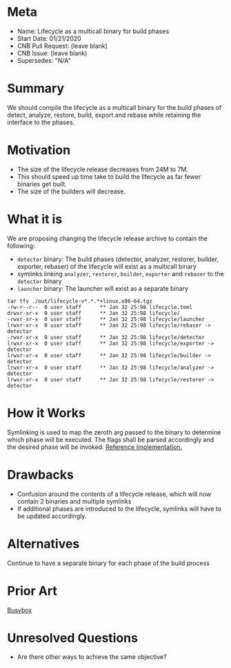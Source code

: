 # Meta
[meta]: #meta
- Name: Lifecycle as a multicall binary for build phases
- Start Date: 01/21/2020
- CNB Pull Request: (leave blank)
- CNB Issue: (leave blank)
- Supersedes: "N/A"

# Summary
[summary]: #summary

We should compile the lifecycle as a multicall binary for the build phases of detect, analyze, restore, build, export and rebase while retaining the interface to the phases.


# Motivation
[motivation]: #motivation

- The size of the lifecycle release decreases from 24M to 7M.
- This should speed up time take to build the lifecycle as far fewer binaries get built.
- The size of the builders will decrease.


# What it is
[what-it-is]: #what-it-is

We are proposing changing the lifecycle release archive to contain the following:
- `detector` binary: The build phases (detector, analyzer, restorer, builder, exporter, rebaser) of the lifecycle will exist as a multicall binary
- symlinks linking `analyzer`, `restorer`, `builder`, `exporter` and `rebaser` to the `detector` binary
- `launcher` binary: The launcher will exist as a separate binary

```
tar tfv ./out/lifecycle-v*.*.*+linux.x86-64.tgz
-rw-r--r--  0 user staff      ** Jan 32 25:98 lifecycle.toml
drwxr-xr-x  0 user staff      ** Jan 32 25:98 lifecycle/
-rwxr-xr-x  0 user staff      ** Jan 32 25:98 lifecycle/launcher
lrwxr-xr-x  0 user staff      ** Jan 32 25:98 lifecycle/rebaser -> detector
-rwxr-xr-x  0 user staff      ** Jan 32 25:98 lifecycle/detector
lrwxr-xr-x  0 user staff      ** Jan 32 25:98 lifecycle/exporter -> detector
lrwxr-xr-x  0 user staff      ** Jan 32 25:98 lifecycle/builder -> detector
lrwxr-xr-x  0 user staff      ** Jan 32 25:98 lifecycle/analyzer -> detector
lrwxr-xr-x  0 user staff      ** Jan 32 25:98 lifecycle/restorer -> detector
```

# How it Works
[how-it-works]: #how-it-works

Symlinking is used to map the zeroth arg passed to the binary to determine which phase will be executed. The flags shall be parsed accordingly and the desired phase will be invoked.
[Reference Implementation.](https://github.com/buildpacks/lifecycle/pull/232)

# Drawbacks
[drawbacks]: #drawbacks

- Confusion around the contents of a lifecycle release, which will now contain 2 binaries and multiple symlinks
- If additional phases are introduced to the lifecycle, symlinks will have to be updated accordingly.

# Alternatives
[alternatives]: #alternatives

Continue to have a separate binary for each phase of the build process

# Prior Art
[prior-art]: #prior-art

[Busybox](https://busybox.net/downloads/BusyBox.html)

# Unresolved Questions
[unresolved-questions]: #unresolved-questions

- Are there other ways to achieve the same objective?
